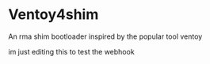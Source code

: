 # Ventoy4shim
An rma shim bootloader inspired by the popular tool ventoy

im just editing this to test the webhook
